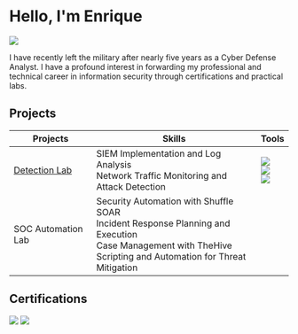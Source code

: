 # Hello, I'm Enrique
<a href="https://linkedin.com/in/enrique-medinajr/"><img src="https://img.shields.io/badge/-LinkedIn-0072b1?&style=for-the-badge&logo=linkedin&logoColor=white" /></a>

I have recently left the military after nearly five years as a Cyber Defense Analyst. I have a profound interest in forwarding my professional and technical career in information security through certifications and 
practical labs. 

## Projects

| Projects                                     | Skills         | Tools |
|-----------------------------------------------|----------------------------|------------------------|
| <a href="https://github.com/enriquemed23/Detection-Lab/tree/main">Detection Lab</a> | SIEM Implementation and Log Analysis<br> Network Traffic Monitoring and Attack Detection | <img src="https://img.shields.io/badge/-Splunk-000000?style=for-the-badge&logo=Splunk&logoColor=00B4AB" /> <br> <img src="https://img.shields.io/badge/-Sysmon-000000?style=for-the-badge&logo=Windows&logoColor=0078D6" /> <br> <img src="https://img.shields.io/badge/-Metasploit-000000?style=for-the-badge&logo=metasploit&logoColor=E65225" /> |
| SOC Automation Lab | Security Automation with Shuffle SOAR <br> Incident Response Planning and Execution <br> Case Management with TheHive <br> Scripting and Automation for Threat Mitigation |

## Certifications

<div>
<img src="https://img.shields.io/badge/GCIH-ffd700?&style=for-the-badge&logoColor=white" />
<img src="https://img.shields.io/badge/GSEC-ffd700?&style=for-the-badge&logoColor=white" />

</div>
